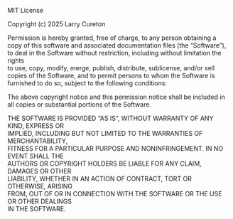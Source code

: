 MIT License

Copyright (c) 2025 Larry Cureton

Permission is hereby granted, free of charge, to any person obtaining a copy
of this software and associated documentation files (the “Software”), to deal
in the Software without restriction, including without limitation the rights  
to use, copy, modify, merge, publish, distribute, sublicense, and/or sell      
copies of the Software, and to permit persons to whom the Software is         
furnished to do so, subject to the following conditions:

The above copyright notice and this permission notice shall be included in     
all copies or substantial portions of the Software.

THE SOFTWARE IS PROVIDED “AS IS”, WITHOUT WARRANTY OF ANY KIND, EXPRESS OR    
IMPLIED, INCLUDING BUT NOT LIMITED TO THE WARRANTIES OF MERCHANTABILITY,      
FITNESS FOR A PARTICULAR PURPOSE AND NONINFRINGEMENT. IN NO EVENT SHALL THE    
AUTHORS OR COPYRIGHT HOLDERS BE LIABLE FOR ANY CLAIM, DAMAGES OR OTHER        
LIABILITY, WHETHER IN AN ACTION OF CONTRACT, TORT OR OTHERWISE, ARISING       
FROM, OUT OF OR IN CONNECTION WITH THE SOFTWARE OR THE USE OR OTHER DEALINGS  
IN THE SOFTWARE.
